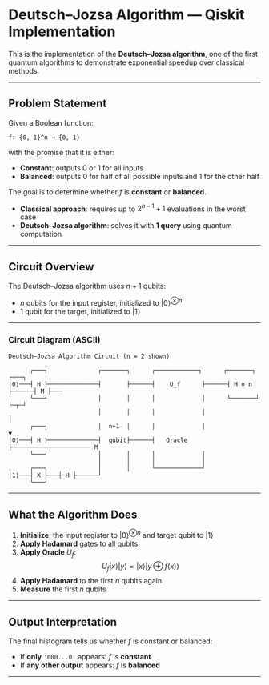 # Deutsch–Jozsa Algorithm — Qiskit Implementation

This is the implementation of the **Deutsch–Jozsa algorithm**, one of the first quantum algorithms to demonstrate exponential speedup over classical methods.

---

## Problem Statement

Given a Boolean function:

```
f: {0, 1}^n → {0, 1}
```

with the promise that it is either:

- **Constant**: outputs 0 or 1 for all inputs
- **Balanced**: outputs 0 for half of all possible inputs and 1 for the other half

The goal is to determine whether $f$ is **constant** or **balanced**.

- **Classical approach**: requires up to $2^{n-1} + 1$ evaluations in the worst case  
- **Deutsch–Jozsa algorithm**: solves it with **1 query** using quantum computation

---

## Circuit Overview

The Deutsch–Jozsa algorithm uses $n + 1$ qubits:

- $n$ qubits for the input register, initialized to $|0\rangle^{\otimes n}$
- 1 qubit for the target, initialized to $|1\rangle$

---

### Circuit Diagram (ASCII)

```text
Deutsch–Jozsa Algorithm Circuit (n = 2 shown)

      ┌───┐              ┌───────┐      ┌────────────┐      ┌───────┐      ┌───┐
|0⟩───┤ H ├──────────────┤       ├──────┤    U_f      ├──────┤ H ⊗ n ├──────┤ M ├───
      └───┘              │       │      │             │      └───────┘      └─┬─┘
                         │       │      │             │                      │
      ┌───┐              │  n+1  │      │             │                      ▼
|0⟩───┤ H ├──────────────┤  qubit├──────┤   Oracle    ├────────────────────── M
      └───┘              │       │      │             │
                         │       │      │             │
      ┌───┐              │       │      └─────────────┘
|1⟩───┤ X ├───┤ H ├──────┘
      └───┘
```

---

## What the Algorithm Does

1. **Initialize**: the input register to $|0\rangle^{\otimes n}$ and target qubit to $|1\rangle$
2. **Apply Hadamard** gates to all qubits
3. **Apply Oracle** $U_f$:  
   $$
   U_f |x⟩|y⟩ = |x⟩|y \oplus f(x)⟩
   $$
4. **Apply Hadamard** to the first $n$ qubits again
5. **Measure** the first $n$ qubits

---

## Output Interpretation

The final histogram tells us whether $f$ is constant or balanced:

- If **only** `'000...0'` appears: $f$ is **constant**
- If **any other output** appears: $f$ is **balanced**

---
